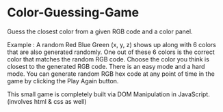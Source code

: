 # Color-Guessing-Game
Guess the closest color from a given RGB code and a color panel. 

Example : A random Red Blue Green (x, y, z) shows up along with 6 colors that are also generated randomly. One out of these 6 colors is the correct color that matches the random RGB code. Choose the color you think is closest to the generated RGB code. 
There is an easy mode and a hard mode. You can generate random RGB hex code at any point of time in the game by clicking the Play Again button. 

This small game is completely built via DOM Manipulation in JavaScript. (involves html & css as well) 
